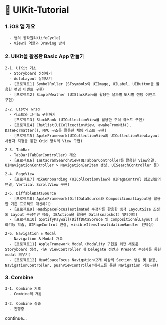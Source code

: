 # 🔵 UIKit-Tutorial

### 1. iOS 앱 개요
      - 앱의 동작원리(LifeCycle)
      - View의 역할과 Drawing 방식


###  2. UIKit을 활용한 Basic App 만들기
    2-1. UIKit 기초
      - Storyboard 생성하기
      - AutoLayout 살펴보기
      - [프로젝트1] SymbolRoller (SFsymbols와 UIImage, UILabel, UIButton을 활용한 랜덤 이벤트 구현)
      - [프로젝트2] SimpleWeather (UIStackView를 활용한 날짜별 도시별 랜덤 이벤트 구현)
      
    2-2. List와 Grid
      - 리스트와 그리드 구현하기
      - [프로젝트3] StockRank (UICollectionView를 활용한 주식 리스트 구현)
      - [프로젝트4] Chatlist(UICollcectionView, awakeFromNib(), DateFormatter(), MVC 구조를 활용한 채팅 리스트 구현)
      - [프로젝트5] AppleFramework(UICollectionView의 UICollectionViewLayout 사용자 지정을 통한 Grid 형식의 View 구현)
      
    2-3. TabBar
      - TabBar(TabBarController) 개요
      - [프로젝트6] InstagramSearchView(UITabbarController를 활용한 View연결, UINavigationController > NavigationBarItem 생성, UISearchController 등)
          
    2-4. PageView
      - [프로젝트7] NikeOnboarding (UICollcetionView와 UIPageControl 컴포넌트의 연결, Vertical ScrollView 구현)
             
    2-5. DiffableDataSource
      - [프로젝트8] AppleFramework(DiffDataSource와 CompositionalLayout을 활용한 기존 프로젝트 개선하기)
      - [프로젝트9] HeadSpaceFocus(estimated 수정자를 활용한 동적 LayoutSize 조정 외 Layout 구성전반 학습, IBAction을 활용한 Data(snapshot) 업데이트)
      - [프로젝트10] SpotifyPaywall(DiffDataSoruce 및 CompositionalLayout 심화기능 학습, UIPageControl 연결, visibleItemsInvalidationHandler 인덱싱)
     
    2-6. Navigation & Modal
      - Navigation & Modal 개요
      - [프로젝트11] AppleFramework Modal (Modality 구현을 위한 새로운 Storyboard 생성, 기존 ViewController 내 Delegate 선언과 Present 수정자를 통한 modal 띄우기)
      - [프로젝트12] HeadSpaceFocus Navigation(2개 이상의 Section 생성 및 활용, NavigationController, pushViewController메서드를 통한 Navigation 기능구현)
      

###  3. Combine
    3-1. Combine 기초
      - Combine의 개념
      
    3-2. Combine 실습
      - 진행중
      
      

continue...
